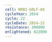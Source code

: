 ```yaml
---
cell: NR02-GOLF-04
cycleYear: 2014
cycle: 22
cycleDate: 2014-22
resistance: 398000
enlightened: 823000 
---
```

      